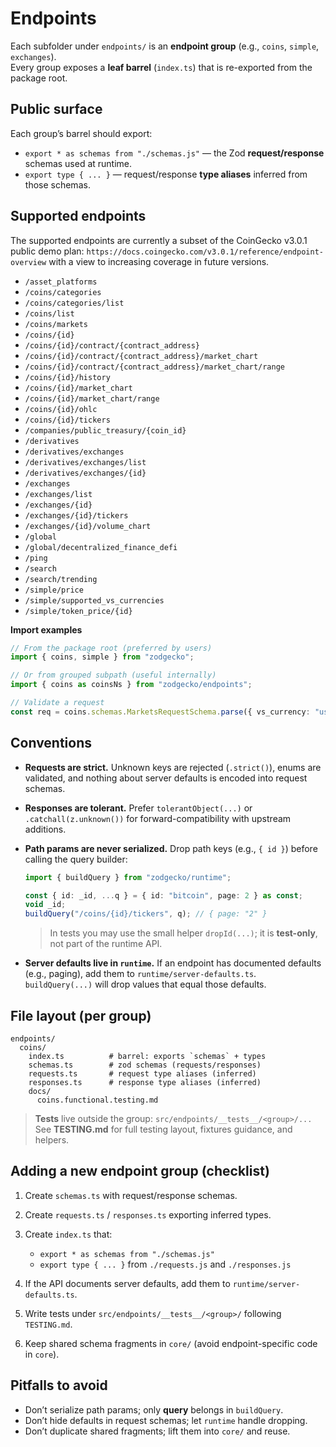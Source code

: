 # Endpoints

Each subfolder under `endpoints/` is an **endpoint group** (e.g., `coins`, `simple`, `exchanges`).  
Every group exposes a **leaf barrel** (`index.ts`) that is re-exported from the package root.

## Public surface

Each group’s barrel should export:

- `export * as schemas from "./schemas.js"` — the Zod **request/response** schemas used at runtime.
- `export type { ... }` — request/response **type aliases** inferred from those schemas.

## Supported endpoints

The supported endpoints are currently a subset of the CoinGecko v3.0.1 public demo plan: `https://docs.coingecko.com/v3.0.1/reference/endpoint-overview` with a view to increasing coverage in future versions.

- `/asset_platforms`
- `/coins/categories`
- `/coins/categories/list`
- `/coins/list`
- `/coins/markets`
- `/coins/{id}`
- `/coins/{id}/contract/{contract_address}`
- `/coins/{id}/contract/{contract_address}/market_chart`
- `/coins/{id}/contract/{contract_address}/market_chart/range`
- `/coins/{id}/history`
- `/coins/{id}/market_chart`
- `/coins/{id}/market_chart/range`
- `/coins/{id}/ohlc`
- `/coins/{id}/tickers`
- `/companies/public_treasury/{coin_id}`
- `/derivatives`
- `/derivatives/exchanges`
- `/derivatives/exchanges/list`
- `/derivatives/exchanges/{id}`
- `/exchanges`
- `/exchanges/list`
- `/exchanges/{id}`
- `/exchanges/{id}/tickers`
- `/exchanges/{id}/volume_chart`
- `/global`
- `/global/decentralized_finance_defi`
- `/ping`
- `/search`
- `/search/trending`
- `/simple/price`
- `/simple/supported_vs_currencies`
- `/simple/token_price/{id}`

**Import examples**

```ts
// From the package root (preferred by users)
import { coins, simple } from "zodgecko";

// Or from grouped subpath (useful internally)
import { coins as coinsNs } from "zodgecko/endpoints";

// Validate a request
const req = coins.schemas.MarketsRequestSchema.parse({ vs_currency: "usd" });
```

## Conventions

- **Requests are strict.** Unknown keys are rejected (`.strict()`), enums are validated, and nothing about server defaults is encoded into request schemas.
- **Responses are tolerant.** Prefer `tolerantObject(...)` or `.catchall(z.unknown())` for forward-compatibility with upstream additions.
- **Path params are never serialized.** Drop path keys (e.g., `{ id }`) before calling the query builder:

  ```ts
  import { buildQuery } from "zodgecko/runtime";

  const { id: _id, ...q } = { id: "bitcoin", page: 2 } as const;
  void _id;
  buildQuery("/coins/{id}/tickers", q); // { page: "2" }
  ```

  > In tests you may use the small helper `dropId(...)`; it is **test-only**, not part of the runtime API.

- **Server defaults live in `runtime`.** If an endpoint has documented defaults (e.g., paging), add them to `runtime/server-defaults.ts`.
  `buildQuery(...)` will drop values that equal those defaults.

## File layout (per group)

```
endpoints/
  coins/
    index.ts          # barrel: exports `schemas` + types
    schemas.ts        # zod schemas (requests/responses)
    requests.ts       # request type aliases (inferred)
    responses.ts      # response type aliases (inferred)
    docs/
      coins.functional.testing.md
```

> **Tests** live outside the group: `src/endpoints/__tests__/<group>/...`
> See **TESTING.md** for full testing layout, fixtures guidance, and helpers.

## Adding a new endpoint group (checklist)

1. Create `schemas.ts` with request/response schemas.
2. Create `requests.ts` / `responses.ts` exporting inferred types.
3. Create `index.ts` that:
   - `export * as schemas from "./schemas.js"`
   - `export type { ... }` from `./requests.js` and `./responses.js`

4. If the API documents server defaults, add them to `runtime/server-defaults.ts`.
5. Write tests under `src/endpoints/__tests__/<group>/` following `TESTING.md`.
6. Keep shared schema fragments in `core/` (avoid endpoint-specific code in `core`).

## Pitfalls to avoid

- Don’t serialize path params; only **query** belongs in `buildQuery`.
- Don’t hide defaults in request schemas; let `runtime` handle dropping.
- Don’t duplicate shared fragments; lift them into `core/` and reuse.
